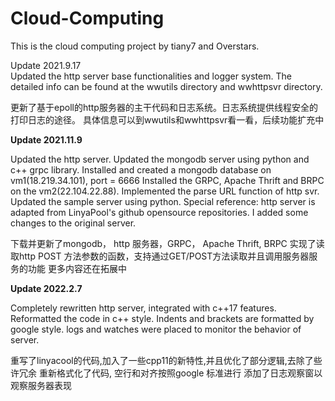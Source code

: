 # Cloud-Computing
This is the cloud computing project by tiany7 and Overstars.

Update 2021.9.17  
Updated the http server base functionalities and logger system. 
The detailed info can be found at the wwutils directory and wwhttpsvr directory.
  
更新了基于epoll的http服务器的主干代码和日志系统。日志系统提供线程安全的打印日志的途径。
具体信息可以到wwutils和wwhttpsvr看一看，后续功能扩充中

**Update 2021.11.9**

Updated the http server.
Updated the mongodb server using python and c++ grpc library.
Installed and created a mongodb database on vm1(18.219.34.101), port = 6666
Installed the GRPC, Apache Thrift and BRPC on the vm2(22.104.22.88).
Implemented the parse URL function of http svr. 
Updated the sample server using python.
Special reference: http server is adapted from LinyaPool's github opensource repositories. I added some changes to the original server.

下载并更新了mongodb， http 服务器，GRPC， Apache Thrift, BRPC 
实现了读取http POST 方法参数的函数，支持通过GET/POST方法读取并且调用服务器服务的功能
更多内容还在拓展中

**Update 2022.2.7**

Completely rewritten http server, integrated with c++17 features.
Reformatted the code in c++ style. Indents and brackets are formatted by google style.
logs and watches were placed to monitor the behavior of server.

重写了linyacool的代码,加入了一些cpp11的新特性,并且优化了部分逻辑,去除了些许冗余
重新格式化了代码, 空行和对齐按照google 标准进行
添加了日志观察窗以观察服务器表现
